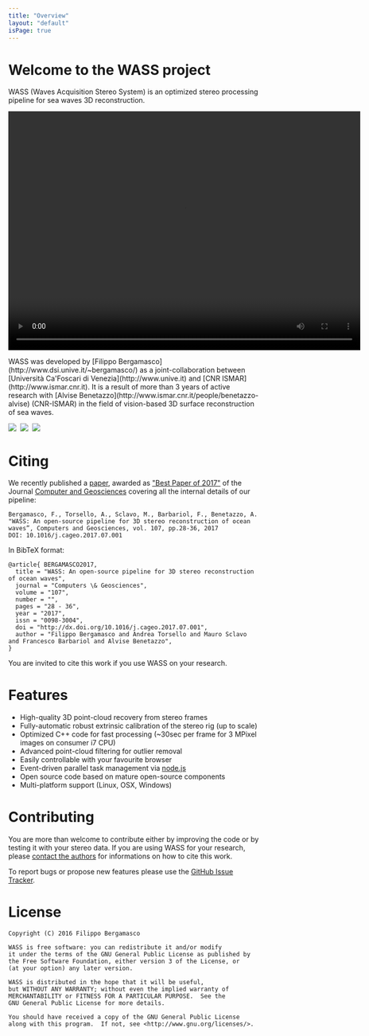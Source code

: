 ```yaml
---
title: "Overview"
layout: "default"
isPage: true
---
```


<div class="starter-template" >
<h1 class="maintitle">Welcome to the WASS project</h1>
<p class="subtitle" >WASS (Waves Acquisition Stereo System) is an optimized stereo processing pipeline for sea waves 3D reconstruction.</p>

<video width="708" height="480" autoplay loop >
  <source src="/wass/videos/wass_out_small_web.mp4" >
  Your browser does not support the video tag.
</video>
<!--
<video width="800" height="422" autoplay loop >
  <source src="/wass/videos/3D_mesh_2.mp4" >
  Your browser does not support the video tag.
</video>
-->

</div>

<p class="subtitle2">
WASS was developed by [Filippo Bergamasco](http://www.dsi.unive.it/~bergamasco/) as a joint-collaboration between [Università Ca'Foscari di Venezia](http://www.unive.it) and [CNR ISMAR](http://www.ismar.cnr.it). It is a result of more than 3 years of active research with [Alvise Benetazzo](http://www.ismar.cnr.it/people/benetazzo-alvise) (CNR-ISMAR) in the field of vision-based 3D surface reconstruction of sea waves.
</p>

<div class="logodiv" >
<img src="/wass/img/unive-logo.jpg" class="logoimg" />&nbsp;
<img src="/wass/img/cnr-logo.jpg" class="logoimg" />&nbsp;
<img src="/wass/img/ritmare-logo.png" class="logoimg" />
</div>

# Citing

We recently published a
[paper](/wass/papers/1-s2.0-S0098300417304302-main.pdf), awarded as ["Best Paper
of 2017"](https://www.journals.elsevier.com/computers-and-geosciences/news/winners-of-the-2017-best-paper-award) of the Journal [Computer and Geosciences](https://www.journals.elsevier.com/computers-and-geosciences) covering all the internal
details of our pipeline: 


```
Bergamasco, F., Torsello, A., Sclavo, M., Barbariol, F., Benetazzo, A. "WASS: An open-source pipeline for 3D stereo reconstruction of ocean waves”, Computers and Geosciences, vol. 107, pp.28-36, 2017
DOI: 10.1016/j.cageo.2017.07.001
```

In BibTeX format:

```
@article{ BERGAMASCO2017,
  title = "WASS: An open-source pipeline for 3D stereo reconstruction of ocean waves",
  journal = "Computers \& Geosciences",
  volume = "107",
  number = "",
  pages = "28 - 36",
  year = "2017",
  issn = "0098-3004",
  doi = "http://dx.doi.org/10.1016/j.cageo.2017.07.001",
  author = "Filippo Bergamasco and Andrea Torsello and Mauro Sclavo and Francesco Barbariol and Alvise Benetazzo",
}
```

You are invited to cite this work if you use WASS on your research. 


# Features

- High-quality 3D point-cloud recovery from stereo frames
- Fully-automatic robust extrinsic calibration of the stereo rig (up to scale)
- Optimized C++ code for fast processing (~30sec per frame for 3 MPixel images on consumer i7 CPU)
- Advanced point-cloud filtering for outlier removal
- Easily controllable with your favourite browser
- Event-driven parallel task management via [node.js](http://www.nodejs.org)
- Open source code based on mature open-source components
- Multi-platform support (Linux, OSX, Windows)



# Contributing

You are more than welcome to contribute either by improving the code or by testing it with your stereo data. If you are using WASS for your research, please [contact the authors](mailto:alvise.benetazzo@ve.ismar.cnr.it) for informations on how to cite this work.

To report bugs or propose new features please use the [GitHub Issue Tracker](https://github.com/fbergama/wass/issues).
 

# License

```
Copyright (C) 2016 Filippo Bergamasco 

WASS is free software: you can redistribute it and/or modify
it under the terms of the GNU General Public License as published by
the Free Software Foundation, either version 3 of the License, or
(at your option) any later version.

WASS is distributed in the hope that it will be useful,
but WITHOUT ANY WARRANTY; without even the implied warranty of
MERCHANTABILITY or FITNESS FOR A PARTICULAR PURPOSE.  See the
GNU General Public License for more details.

You should have received a copy of the GNU General Public License
along with this program.  If not, see <http://www.gnu.org/licenses/>.
```

